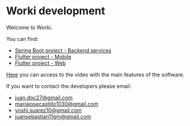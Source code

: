 # Worki development


Welcome to Worki. 

You can find: 

* [Spring Boot project - Backend services](/worki_backend)
* [Flutter project - Mobile](/worki_ui_mobile)
* [Flutter project - Web](/worki_ui_web)

[Here](https://youtu.be/9qPZ9v8_iP0) you can access to the video with the main features of the software.
 
If you want to contact the developers please email: 

* juan.doc27@gmail.com
* mariajosecastillo1030@gmail.com
* yoshi.suarez10@gmail.com 
* juansebastian11gm@gmail.com
